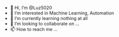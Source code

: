- 👋 Hi, I’m @Luz5020
- 👀 I’m interested in Machine Learning, Automation
- 🌱 I’m currently learning nothing at all
- 💞️ I’m looking to collaborate on ...
- 📫 How to reach me ...

<!---
Luz5020/Luz5020 is a ✨ special ✨ repository because its `README.md` (this file) appears on your GitHub profile.
You can click the Preview link to take a look at your changes.
--->
